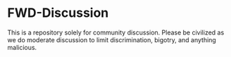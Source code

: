 # FWD-Discussion
This is a repository solely for community discussion. Please be civilized as we do moderate discussion to limit discrimination, bigotry, and anything malicious.

